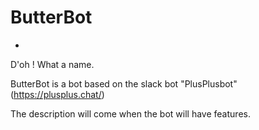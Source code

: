 # ButterBot
-

D'oh !
What a name.


ButterBot is a bot based on the slack bot "PlusPlusbot" (https://plusplus.chat/)


The description will come when the bot will have features.
